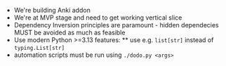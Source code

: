 * We're building Anki addon
* We're at MVP stage and need to get working vertical slice
* Dependency Inversion principles are paramount - hidden dependecies MUST be avoided as much as feasible
* Use modern Python >=3.13 features:
** use e.g. `list[str]` instead of `typing.List[str]`
* automation scripts must be run using `./dodo.py <args>`
